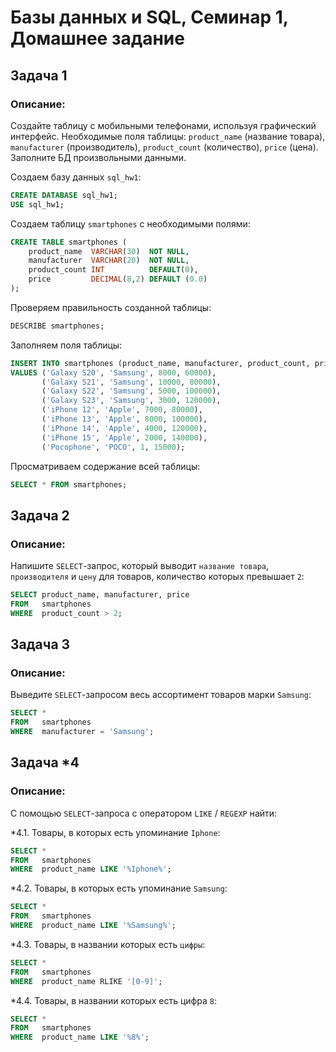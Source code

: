 # Базы данных и SQL, Семинар 1, Домашнее задание

## Задача 1

### Описание:

Создайте таблицу с мобильными телефонами, используя графический интерфейс. Необходимые поля таблицы: `product_name` (название товара), `manufacturer` (производитель), `product_count` (количество), `price` (цена). Заполните БД произвольными данными.

Создаем базу данных `sql_hw1`:

```SQL
CREATE DATABASE sql_hw1;
USE sql_hw1;
```

Создаем таблицу `smartphones` с необходимыми полями:

```SQL
CREATE TABLE smartphones (
    product_name  VARCHAR(30)  NOT NULL,
    manufacturer  VARCHAR(20)  NOT NULL,
    product_count INT          DEFAULT(0),
    price         DECIMAL(8,2) DEFAULT (0.0)
);
```

Проверяем правильность созданной таблицы:

```SQL
DESCRIBE smartphones;
```

Заполняем поля таблицы:

```SQL
INSERT INTO smartphones (product_name, manufacturer, product_count, price)
VALUES ('Galaxy S20', 'Samsung', 8000, 60000),
       ('Galaxy S21', 'Samsung', 10000, 80000),
       ('Galaxy S22', 'Samsung', 5000, 100000),
       ('Galaxy S23', 'Samsung', 3000, 120000),
       ('iPhone 12', 'Apple', 7000, 80000),
       ('iPhone 13', 'Apple', 8000, 100000),
       ('iPhone 14', 'Apple', 4000, 120000),
       ('iPhone 15', 'Apple', 2000, 140000),
       ('Pocophone', 'POCO', 1, 15000);
```

Просматриваем содержание всей таблицы:

```SQL
SELECT * FROM smartphones;
```

## Задача 2

### Описание:

Напишите `SELECT`-запрос, который выводит `название товара`, `производителя` и `цену` для товаров, количество которых превышает `2`:

```SQL
SELECT product_name, manufacturer, price
FROM   smartphones
WHERE  product_count > 2;
```

## Задача 3

### Описание:

Выведите `SELECT`-запросом весь ассортимент товаров марки `Samsung`:

```SQL
SELECT *
FROM   smartphones
WHERE  manufacturer = 'Samsung';
```

## Задача *4

### Описание:

С помощью `SELECT`-запроса с оператором `LIKE` / `REGEXP` найти:

*4.1. Товары, в которых есть упоминание `Iphone`:

```SQL
SELECT *
FROM   smartphones
WHERE  product_name LIKE '%Iphone%';
```

*4.2. Товары, в которых есть упоминание `Samsung`:

```SQL
SELECT *
FROM   smartphones
WHERE  product_name LIKE '%Samsung%';
```

*4.3. Товары, в названии которых есть `цифры`:

```SQL
SELECT *
FROM   smartphones
WHERE  product_name RLIKE '[0-9]';
```

*4.4. Товары, в названии которых есть цифра `8`:

```SQL
SELECT *
FROM   smartphones
WHERE  product_name LIKE '%8%';
```






